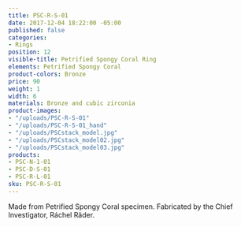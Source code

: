 ```yaml
---
title: PSC-R-S-01
date: 2017-12-04 18:22:00 -05:00
published: false
categories:
- Rings
position: 12
visible-title: Petrified Spongy Coral Ring
elements: Petrified Spongy Coral
product-colors: Bronze
price: 90
weight: 1
width: 6
materials: Bronze and cubic zirconia
product-images:
- "/uploads/PSC-R-S-01"
- "/uploads/PSC-R-S-01_hand"
- "/uploads/PSCstack_model.jpg"
- "/uploads/PSCstack_model02.jpg"
- "/uploads/PSCstack_model03.jpg"
products:
- PSC-N-1-01
- PSC-D-S-01
- PSC-R-L-01
sku: PSC-R-S-01
---
```


Made from Petrified Spongy Coral specimen. Fabricated by the Chief Investigator, Ráchel Räder.


